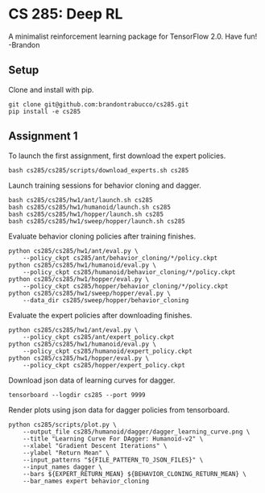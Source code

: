 # CS 285: Deep RL

A minimalist reinforcement learning package for TensorFlow 2.0. Have fun! -Brandon

## Setup

Clone and install with pip.

``` 
git clone git@github.com:brandontrabucco/cs285.git
pip install -e cs285
```

## Assignment 1

To launch the first assignment, first download the expert policies.

```
bash cs285/cs285/scripts/download_experts.sh cs285
```

Launch training sessions for behavior cloning and dagger.

```
bash cs285/cs285/hw1/ant/launch.sh cs285
bash cs285/cs285/hw1/humanoid/launch.sh cs285
bash cs285/cs285/hw1/hopper/launch.sh cs285
bash cs285/cs285/hw1/sweep/hopper/launch.sh cs285
```

Evaluate behavior cloning policies after training finishes.

```
python cs285/cs285/hw1/ant/eval.py \
    --policy_ckpt cs285/ant/behavior_cloning/*/policy.ckpt
python cs285/cs285/hw1/humanoid/eval.py \
    --policy_ckpt cs285/humanoid/behavior_cloning/*/policy.ckpt
python cs285/cs285/hw1/hopper/eval.py \
    --policy_ckpt cs285/hopper/behavior_cloning/*/policy.ckpt
python cs285/cs285/hw1/sweep/hopper/eval.py \
    --data_dir cs285/sweep/hopper/behavior_cloning
```

Evaluate the expert policies after downloading finishes.

```
python cs285/cs285/hw1/ant/eval.py \
    --policy_ckpt cs285/ant/expert_policy.ckpt
python cs285/cs285/hw1/humanoid/eval.py \
    --policy_ckpt cs285/humanoid/expert_policy.ckpt
python cs285/cs285/hw1/hopper/eval.py \
    --policy_ckpt cs285/hopper/expert_policy.ckpt
```

Download json data of learning curves for dagger.

```
tensorboard --logdir cs285 --port 9999
```

Render plots using json data for dagger policies from tensorboard.

```
python cs285/scripts/plot.py \
    --output_file cs285/humanoid/dagger/dagger_learning_curve.png \
    --title "Learning Curve For DAgger: Humanoid-v2" \
    --xlabel "Gradient Descent Iterations" \
    --ylabel "Return Mean" \
    --input_patterns "${FILE_PATTERN_TO_JSON_FILES}" \
    --input_names dagger \
    --bars ${EXPERT_RETURN_MEAN} ${BEHAVIOR_CLONING_RETURN_MEAN} \
    --bar_names expert behavior_cloning
```
